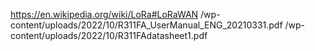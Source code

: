 https://en.wikipedia.org/wiki/LoRa#LoRaWAN
/wp-content/uploads/2022/10/R311FA_UserManual_ENG_20210331.pdf
/wp-content/uploads/2022/10/R311FAdatasheet1.pdf

